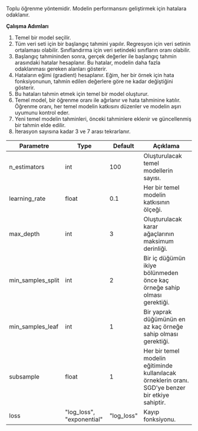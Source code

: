 Toplu öğrenme yöntemidir. Modelin performansını geliştirmek için hatalara odaklanır.

**Çalışma Adımları**
1. Temel bir model seçilir.
2. Tüm veri seti için bir başlangıç tahmini yapılır. Regresyon için veri setinin ortalaması olabilir. Sınıflandırma için veri setindeki sınıfların oranı olabilir.
3. Başlangıç tahmininden sonra, gerçek değerler ile başlangıç tahmin arasındaki hatalar hesaplanır. Bu hatalar, modelin daha fazla odaklanması gereken alanları gösterir.
4. Hataların eğimi (gradient) hesaplanır. Eğim, her bir örnek için hata fonksiyonunun, tahmin edilen değerlere göre ne kadar değiştiğini gösterir.
5. Bu hataları tahmin etmek için temel bir model oluşturur.
6. Temel model, bir öğrenme oranı ile ağırlanır ve hata tahminine katılır. Öğrenme oranı, her temel modelin katkısını düzenler ve modelin aşırı uyumunu kontrol eder.
7. Yeni temel modelin tahminleri, önceki tahminlere eklenir ve güncellenmiş bir tahmin elde edilir.
8. İterasyon sayısına kadar 3 ve 7 arası tekrarlanır.

| Parametre | Type | Default | Açıklama |
| ---- | ---- | ---- | ---- |
| n_estimators | int | 100 | Oluşturulacak temel modellerin sayısı. |
| learning_rate | float | 0.1 | Her bir temel modelin katkısının ölçeği. |
| max_depth | int | 3 | Oluşturulacak karar ağaçlarının maksimum derinliği. |
| min_samples_split | int | 2 | Bir iç düğümün ikiye bölünmeden önce kaç örneğe sahip olması gerektiği. |
| min_samples_leaf | int | 1 | Bir yaprak düğümünün en az kaç örneğe sahip olması gerektiği. |
| subsample | float | 1 | Her bir temel modelin eğitiminde kullanılacak örneklerin oranı. SGD'ye benzer bir etkiye sahiptir. |
| loss | "log_loss", "exponential" | "log_loss" | Kayıp fonksiyonu. |
